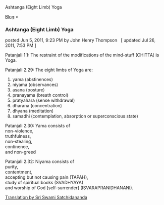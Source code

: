 Ashtanga (Eight Limb) Yoga 

[Blog](../z-blog-1.html)‎ > ‎

### Ashtanga (Eight Limb) Yoga

posted Jun 5, 2011, 9:23 PM by John Henry Thompson   \[ updated Jul 26, 2011, 7:53 PM \]

Patanjali 1.1: The restraint of the modifications of the mind-stuff (CHITTA) is Yoga.  
  
Patanjali 2.29: The eight limbs of Yoga are:  
1) yama (abstinences)  
2) niyama (observances)  
3) asana (posture)  
4) pranayama (breath control)  
5) pratyahara (sense withdrawal)  
6) dharana (concentration)  
7) dhyana (meditation)  
8) samadhi (contemplation, absorption or superconscious state)  
  
Patanjali 2.30: Yama consists of  
non-violence,  
truthfulness,  
non-stealing,  
continence,  
and non-greed  
  
Patanjali 2.32: Niyama consists of  
purity,  
contentment,  
accepting but not causing pain (TAPAH),  
study of spiritual books (SVADHYAYA)  
and worship of God \[self-surrender\] (ISVARAPRANIDHANANI).  
  
[Translation by Sri Swami Satchidananda](http://www.amazon.com/Yoga-Sutras-Patanjali-Commentary-Satchidananda/dp/0932040381/ref=sr_1_1?ie=UTF8&qid=1311735074&sr=8-1)  
  

